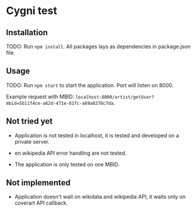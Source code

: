# Cygni test


## Installation

TODO: Run `npm install`. All packages lays as dependencies in package.json file.

## Usage

TODO: Run `npm start` to start the application. Port will listen on 8000.

Example request with MBID: `localhost:8000/artist/getUser?mbid=5b11f4ce-a62d-471e-81fc-a69a8278c7da`.

## Not tried yet

* Application is not tested in localhost, it is tested and developed on a private server.

* en.wikipedia API error handling are not tested.

* The application is only tested on one MBID.


## Not implemented

* Application doesn't wait on wikidata and wikipedia API, it waits only on coverart API callback.